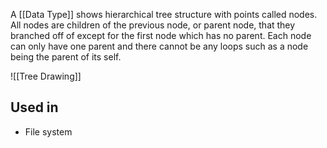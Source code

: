 A [[Data Type]] shows hierarchical tree structure with points called nodes. All nodes are children of the previous node, or parent node, that they branched off of except for the first node which has no parent. Each node can only have one parent and there cannot be any loops such as a node being the parent of its self.


![[Tree Drawing]]

## Used in
* File system